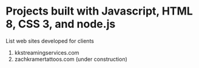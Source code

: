 # Projects built with Javascript, HTML 8, CSS 3, and node.js

List web sites developed for clients

1. kkstreamingservices.com
2. zachkramertattoos.com (under construction)

